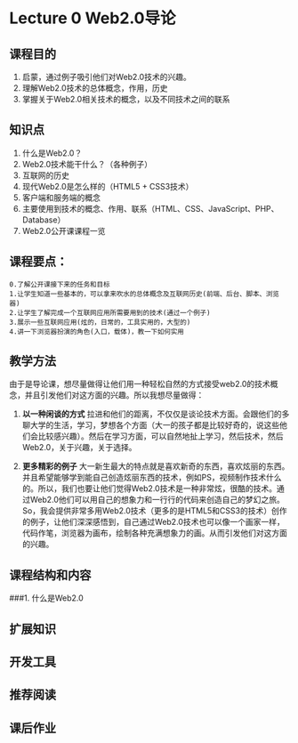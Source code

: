Lecture 0 Web2.0导论
============
## 课程目的
1. 启蒙，通过例子吸引他们对Web2.0技术的兴趣。
2. 理解Web2.0技术的总体概念，作用，历史
3. 掌握关于Web2.0相关技术的概念，以及不同技术之间的联系

## 知识点
1. 什么是Web2.0？
2. Web2.0技术能干什么？（各种例子）
3. 互联网的历史
4. 现代Web2.0是怎么样的（HTML5 + CSS3技术）
5. 客户端和服务端的概念
6. 主要使用到技术的概念、作用、联系（HTML、CSS、JavaScript、PHP、Database）
7. Web2.0公开课课程一览

## 课程要点：
	0.了解公开课接下来的任务和目标
	1.让学生知道一些基本的，可以拿来吹水的总体概念及互联网历史(前端、后台、脚本、浏览器)
	2.让学生了解完成一个互联网应用所需要用到的技术(通过一个例子)
	3.展示一些互联网应用(炫的，日常的，工具实用的，大型的)
	4.讲一下浏览器扮演的角色(入口，载体)，教一下如何实用


## 教学方法
由于是导论课，想尽量做得让他们用一种轻松自然的方式接受web2.0的技术概念，并且引发他们对这方面的兴趣。所以我想尽量做得：

1. **以一种闲谈的方式** 拉进和他们的距离，不仅仅是谈论技术方面。会跟他们的多聊大学的生活，学习，梦想各个方面（大一的孩子都是比较好奇的，说这些他们会比较感兴趣）。然后在学习方面，可以自然地扯上学习，然后技术，然后Web2.0，关于兴趣，关于选择。

2. **更多精彩的例子** 大一新生最大的特点就是喜欢新奇的东西，喜欢炫丽的东西。并且希望能够学到能自己创造炫丽东西的技术，例如PS，视频制作技术什么的。所以，我们也要让他们觉得Web2.0技术是一种非常炫，很酷的技术。通过Web2.0他们可以用自己的想象力和一行行的代码来创造自己的梦幻之旅。So，我会提供非常多用Web2.0技术（更多的是HTML5和CSS3的技术）创作的例子，让他们深深感悟到，自己通过Web2.0技术也可以像一个画家一样，代码作笔，浏览器为画布，绘制各种充满想象力的画。从而引发他们对这方面的兴趣。

## 课程结构和内容

###1.  什么是Web2.0


## 扩展知识

## 开发工具

## 推荐阅读

## 课后作业
